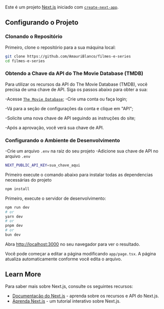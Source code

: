 Este é um projeto [Next.js](https://nextjs.org) iniciado com [`create-next-app`](https://nextjs.org/docs/app/api-reference/cli/create-next-app).

## Configurando o Projeto

### Clonando o Repositório

Primeiro, clone o repositório para a sua máquina local:

```bash
git clone https://github.com/AmauriBlanco/filmes-e-series
cd filmes-e-series
```

### Obtendo a Chave da API do The Movie Database (TMDB)
Para utilizar os recursos da API do The Movie Database (TMDB), você precisa de uma chave de API. Siga os passos abaixo para obter a sua:

-Acesse [`The Movie Database`](https://www.themoviedb.org/);
-Crie uma conta ou faça login;

-Vá para a seção de configurações da conta e clique em "API";

-Solicite uma nova chave de API seguindo as instruções do site;

-Após a aprovação, você verá sua chave de API.

### Configurando o Ambiente de Desenvolvimento
-Crie um arquivo `.env` na raiz do seu projeto
-Adicione sua chave de API no arquivo `.env`
```bash
NEXT_PUBLIC_API_KEY=sua_chave_aqui
```

Primeiro execute o comando abaixo para instalar todas as dependencias necessárias do projeto
```bash
npm install
```

Primeiro, execute o servidor de desenvolvimento:
```bash
npm run dev
# or
yarn dev
# or
pnpm dev
# or
bun dev
```

Abra [http://localhost:3000](http://localhost:3000) no seu navegador para ver o resultado.

Você pode começar a editar a página modificando `app/page.tsx`. A página atualiza automaticamente conforme você edita o arquivo.

## Learn More

Para saber mais sobre Next.js, consulte os seguintes recursos:

- [Documentação do Next.js](https://nextjs.org/docs) - aprenda sobre os recursos e API do Next.js.
- [Aprenda Next.js](https://nextjs.org/learn) - um tutorial interativo sobre Next.js.
